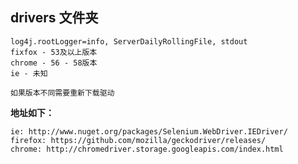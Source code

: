 ## drivers 文件夹

    log4j.rootLogger=info, ServerDailyRollingFile, stdout
    fixfox - 53及以上版本
    chrome - 56 - 58版本
    ie - 未知
    
    如果版本不同需要重新下载驱动

**地址如下：**
```
ie: http://www.nuget.org/packages/Selenium.WebDriver.IEDriver/
firefox: https://github.com/mozilla/geckodriver/releases/
chrome: http://chromedriver.storage.googleapis.com/index.html
```

